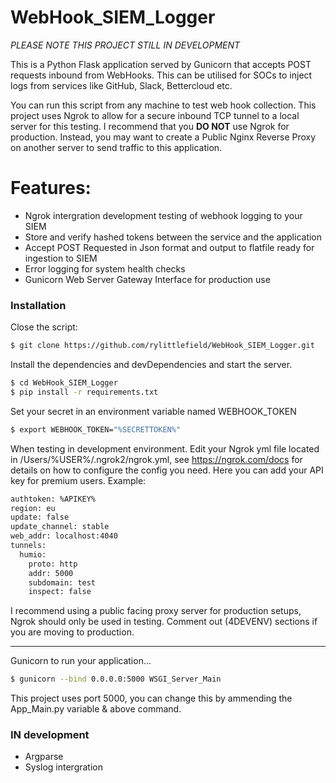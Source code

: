 # WebHook_SIEM_Logger

*PLEASE NOTE THIS PROJECT STILL IN DEVELOPMENT*

This is a Python Flask application served by Gunicorn that accepts POST requests inbound from WebHooks. This can be utilised for SOCs to inject logs from services like GitHub, Slack, Bettercloud etc. 

You can run this script from any machine to test web hook collection. This project uses Ngrok to allow for a secure inbound TCP tunnel to a local server for this testing. I recommend that you **DO NOT** use Ngrok for production. Instead, you may want to create a Public Nginx Reverse Proxy on another server to send traffic to this application. 

# Features:

* Ngrok intergration development testing of webhook logging to your SIEM
* Store and verify hashed tokens between the service and the application 
* Accept POST Requested in Json format and output to flatfile ready for ingestion to SIEM
* Error logging for system health checks
* Gunicorn Web Server Gateway Interface for production use

### Installation
Close the script:
```sh
$ git clone https://github.com/rylittlefield/WebHook_SIEM_Logger.git
```


Install the dependencies and devDependencies and start the server.

```sh
$ cd WebHook_SIEM_Logger
$ pip install -r requirements.txt
```
Set your secret in an environment variable named WEBHOOK_TOKEN
```sh
$ export WEBHOOK_TOKEN="%SECRETTOKEN%"
```

When testing in development environment. Edit your Ngrok yml file located in /Users/%USER%/.ngrok2/ngrok.yml, see https://ngrok.com/docs for details on how to configure the config you need. Here you can add your API key for premium users. Example:
```sh
authtoken: %APIKEY%
region: eu
update: false
update_channel: stable
web_addr: localhost:4040
tunnels:
  humio:
    proto: http
    addr: 5000
    subdomain: test
    inspect: false

```

I recommend using a public facing proxy server for production setups, Ngrok should only be used in testing. Comment out (4DEVENV) sections if you are moving to production.
_____

Gunicorn to run your application...

```sh
$ gunicorn --bind 0.0.0.0:5000 WSGI_Server_Main
```

This project uses port 5000, you can change this by ammending the App_Main.py variable & above command.

### IN development

* Argparse 
* Syslog intergration 
